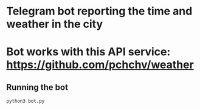# Telegram bot reporting the time and weather in the city
# Bot works with this API service: https://github.com/pchchv/weather
## Running the bot
```
python3 bot.py
```
